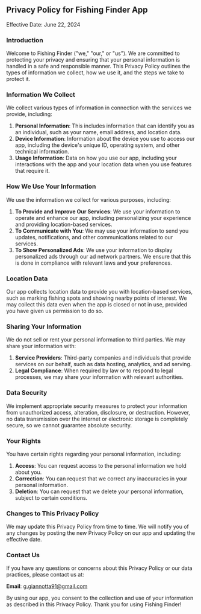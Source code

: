 ## Privacy Policy for Fishing Finder App

Effective Date: June 22, 2024

### Introduction

Welcome to Fishing Finder ("we," "our," or "us"). We are committed to protecting your privacy and ensuring that your personal information is handled in a safe and responsible manner. This Privacy Policy outlines the types of information we collect, how we use it, and the steps we take to protect it.

### Information We Collect

We collect various types of information in connection with the services we provide, including:

1. **Personal Information**: This includes information that can identify you as an individual, such as your name, email address, and location data.
2. **Device Information**: Information about the device you use to access our app, including the device's unique ID, operating system, and other technical information.
3. **Usage Information**: Data on how you use our app, including your interactions with the app and your location data when you use features that require it.

### How We Use Your Information

We use the information we collect for various purposes, including:

1. **To Provide and Improve Our Services**: We use your information to operate and enhance our app, including personalizing your experience and providing location-based services.
2. **To Communicate with You**: We may use your information to send you updates, notifications, and other communications related to our services.
3. **To Show Personalized Ads**: We use your information to display personalized ads through our ad network partners. We ensure that this is done in compliance with relevant laws and your preferences.

### Location Data

Our app collects location data to provide you with location-based services, such as marking fishing spots and showing nearby points of interest. We may collect this data even when the app is closed or not in use, provided you have given us permission to do so.

### Sharing Your Information

We do not sell or rent your personal information to third parties. We may share your information with:

1. **Service Providers**: Third-party companies and individuals that provide services on our behalf, such as data hosting, analytics, and ad serving.
2. **Legal Compliance**: When required by law or to respond to legal processes, we may share your information with relevant authorities.

### Data Security

We implement appropriate security measures to protect your information from unauthorized access, alteration, disclosure, or destruction. However, no data transmission over the internet or electronic storage is completely secure, so we cannot guarantee absolute security.

### Your Rights

You have certain rights regarding your personal information, including:

1. **Access**: You can request access to the personal information we hold about you.
2. **Correction**: You can request that we correct any inaccuracies in your personal information.
3. **Deletion**: You can request that we delete your personal information, subject to certain conditions.

### Changes to This Privacy Policy

We may update this Privacy Policy from time to time. We will notify you of any changes by posting the new Privacy Policy on our app and updating the effective date.

### Contact Us

If you have any questions or concerns about this Privacy Policy or our data practices, please contact us at:

**Email**: g.giannotta91@gmail.com

By using our app, you consent to the collection and use of your information as described in this Privacy Policy. Thank you for using Fishing Finder!
